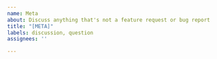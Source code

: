 ```yaml
---
name: Meta
about: Discuss anything that's not a feature request or bug report
title: "[META]"
labels: discussion, question
assignees: ''

---
```



